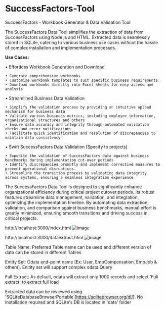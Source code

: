 # SuccessFactors-Tool
SuccessFactors - Workbook Generator & Data Validation Tool

The SuccessFactors Data Tool simplifies the extraction of data from SuccessFactors using Node.js and HTML. Extracted data is seamlessly stored in SQLite, catering to various business use cases without the hassle of complex installation and implementation processes.

**Use Cases:**

• Effortless Workbook Generation and Download

	• Generate comprehensive workbooks
	• Customize workbook templates to suit specific business requirements.
	• Download workbooks directly into Excel sheets for easy access and analysis

• Streamlined Business Data Validation

	• Simplify the validation process by providing an intuitive upload mechanism for business data 
	• Validate various business metrics, including employee information, organizational structures and others
	• Ensure data accuracy and integrity through automated validation checks and error notifications
	• Facilitate quick identification and resolution of discrepancies to maintain data consistency

• Swift SuccessFactors Data Validation [Specify to projects]

	• Expedite the validation of SuccessFactors data against business benchmarks during implementation cut-over periods
	• Identify discrepancies promptly and implement corrective measures to prevent operational disruptions.
	• Streamline the transition process by validating data integrity across systems, ensuring a seamless integration experience

The SuccessFactors Data Tool is designed to significantly enhance organizational efficiency during critical project cutover periods. Its robust features streamline data management, validation, and integration, optimizing the implementation timeline. By automating data extraction, validation, and comparison against business benchmarks, manual effort is greatly minimized, ensuring smooth transitions and driving success in critical projects.

http://localhost:3000/index.html
![image](https://github.com/selvagc/SuccessFactors-Tool/assets/164942993/4362b97c-31ca-44bd-bea6-77e37ae06be7)


http://localhost:3000/dataextract.html
![image](https://github.com/selvagc/SuccessFactors-Tool/assets/164942993/c2fe7134-2f85-44ee-9885-0e5f17ac0509)

Table Name: Preferred Table name can be used and different version of data can be stored in different Tables

Entity Set: Odata end-point name [Ex: User, EmpCompensation, EmpJob & others]. Enitity set will support complex odata Query

Full Extract: As default, odata will extract only 1000 records and select 'Full extract' to extract full load

Extracted data can be reviewed using 'SQLiteDatabaseBrowserPortable'[https://sqlitebrowser.org/dl/]. No Installation required and SQLite's DB is located in 'data' folder
